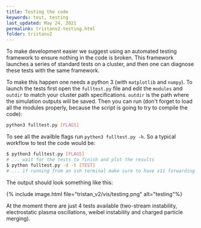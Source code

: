 ```yaml
---
title: Testing the code
keywords: test, testing
last_updated: May 24, 2021
permalink: tristanv2-testing.html
folder: tristanv2
---
```


To make development easier we suggest using an automated testing framework to ensure nothing in the code is broken. This framework launches a series of standard tests on a cluster, and then one can diagnose these tests with the same framework.

To make this happen one needs a python 3 (with `matplotlib` and `numpy`). To launch the tests first open the `fulltest.py` file and edit the `modules` and `outdir` to match your cluster path specifications. `outdir` is the path where the simulation outputs will be saved. Then you can run (don't forget to load all the modules properly, because the script is going to try to compile the code):

```bash
python3 fulltest.py [FLAGS]
```

To see all the availble flags run `python3 fulltest.py -h`. So a typical workflow to test the code would be:

```bash
$ python3 fulltest.py [FLAGS]
# ... wait for the tests to finish and plot the results
$ python fulltest.py -d -t [TEST]
# ... if running from an ssh terminal make sure to have x11 forwarding enabled to see the matplotlib window
```

The output should look something like this:

{% include image.html file="tristan_v2/vis/testing.png" alt="testing"%}

At the moment there are just 4 tests available (two-stream instability, electrostatic plasma oscillations, weibel instability and charged particle merging).
